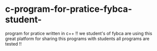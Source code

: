 # c-program-for-pratice-fybca-student-
program for pratice written in c++ !! we student's of fybca are using this great platform for sharing this programs with students all programs are tested !! 
